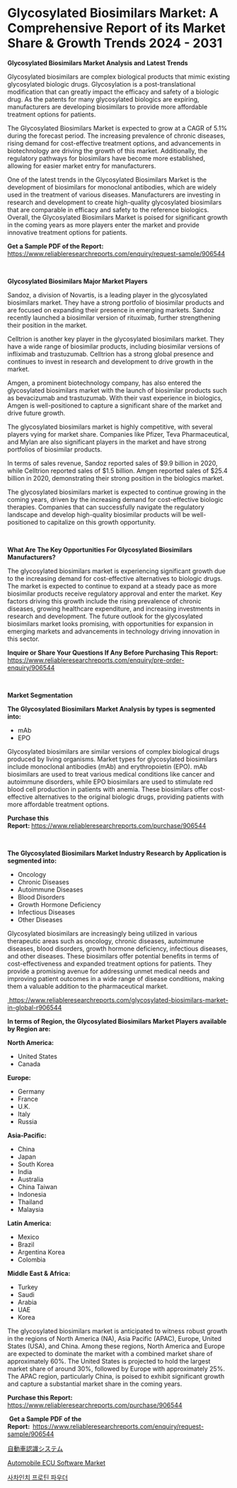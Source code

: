 <p><h1>Glycosylated Biosimilars Market: A Comprehensive Report of its Market Share & Growth Trends 2024 - 2031</h1></p><p><strong>Glycosylated Biosimilars Market Analysis and Latest Trends</strong></p>
<p><p>Glycosylated biosimilars are complex biological products that mimic existing glycosylated biologic drugs. Glycosylation is a post-translational modification that can greatly impact the efficacy and safety of a biologic drug. As the patents for many glycosylated biologics are expiring, manufacturers are developing biosimilars to provide more affordable treatment options for patients.</p><p>The Glycosylated Biosimilars Market is expected to grow at a CAGR of 5.1% during the forecast period. The increasing prevalence of chronic diseases, rising demand for cost-effective treatment options, and advancements in biotechnology are driving the growth of this market. Additionally, the regulatory pathways for biosimilars have become more established, allowing for easier market entry for manufacturers.</p><p>One of the latest trends in the Glycosylated Biosimilars Market is the development of biosimilars for monoclonal antibodies, which are widely used in the treatment of various diseases. Manufacturers are investing in research and development to create high-quality glycosylated biosimilars that are comparable in efficacy and safety to the reference biologics. Overall, the Glycosylated Biosimilars Market is poised for significant growth in the coming years as more players enter the market and provide innovative treatment options for patients.</p></p>
<p><strong>Get a Sample PDF of the Report:&nbsp;</strong> <a href="https://www.reliableresearchreports.com/enquiry/request-sample/906544">https://www.reliableresearchreports.com/enquiry/request-sample/906544</a></p>
<p>&nbsp;</p>
<p><strong>Glycosylated Biosimilars Major Market Players</strong></p>
<p><p>Sandoz, a division of Novartis, is a leading player in the glycosylated biosimilars market. They have a strong portfolio of biosimilar products and are focused on expanding their presence in emerging markets. Sandoz recently launched a biosimilar version of rituximab, further strengthening their position in the market.</p><p>Celltrion is another key player in the glycosylated biosimilars market. They have a wide range of biosimilar products, including biosimilar versions of infliximab and trastuzumab. Celltrion has a strong global presence and continues to invest in research and development to drive growth in the market.</p><p>Amgen, a prominent biotechnology company, has also entered the glycosylated biosimilars market with the launch of biosimilar products such as bevacizumab and trastuzumab. With their vast experience in biologics, Amgen is well-positioned to capture a significant share of the market and drive future growth.</p><p>The glycosylated biosimilars market is highly competitive, with several players vying for market share. Companies like Pfizer, Teva Pharmaceutical, and Mylan are also significant players in the market and have strong portfolios of biosimilar products.</p><p>In terms of sales revenue, Sandoz reported sales of $9.9 billion in 2020, while Celltrion reported sales of $1.5 billion. Amgen reported sales of $25.4 billion in 2020, demonstrating their strong position in the biologics market.</p><p>The glycosylated biosimilars market is expected to continue growing in the coming years, driven by the increasing demand for cost-effective biologic therapies. Companies that can successfully navigate the regulatory landscape and develop high-quality biosimilar products will be well-positioned to capitalize on this growth opportunity.</p></p>
<p>&nbsp;</p>
<p><strong>What Are The Key Opportunities For Glycosylated Biosimilars Manufacturers?</strong></p>
<p><p>The glycosylated biosimilars market is experiencing significant growth due to the increasing demand for cost-effective alternatives to biologic drugs. The market is expected to continue to expand at a steady pace as more biosimilar products receive regulatory approval and enter the market. Key factors driving this growth include the rising prevalence of chronic diseases, growing healthcare expenditure, and increasing investments in research and development. The future outlook for the glycosylated biosimilars market looks promising, with opportunities for expansion in emerging markets and advancements in technology driving innovation in this sector.</p></p>
<p><strong>Inquire or Share Your Questions If Any Before Purchasing This Report:</strong> <a href="https://www.reliableresearchreports.com/enquiry/pre-order-enquiry/906544">https://www.reliableresearchreports.com/enquiry/pre-order-enquiry/906544</a></p>
<p>&nbsp;</p>
<p><strong>Market Segmentation</strong></p>
<p><strong>The Glycosylated Biosimilars Market Analysis by types is segmented into:</strong></p>
<p><ul><li>mAb</li><li>EPO</li></ul></p>
<p><p>Glycosylated biosimilars are similar versions of complex biological drugs produced by living organisms. Market types for glycosylated biosimilars include monoclonal antibodies (mAb) and erythropoietin (EPO). mAb biosimilars are used to treat various medical conditions like cancer and autoimmune disorders, while EPO biosimilars are used to stimulate red blood cell production in patients with anemia. These biosimilars offer cost-effective alternatives to the original biologic drugs, providing patients with more affordable treatment options.</p></p>
<p><strong>Purchase this Report:&nbsp;</strong><a href="https://www.reliableresearchreports.com/purchase/906544">https://www.reliableresearchreports.com/purchase/906544</a></p>
<p>&nbsp;</p>
<p><strong>The Glycosylated Biosimilars Market Industry Research by Application is segmented into:</strong></p>
<p><ul><li>Oncology</li><li>Chronic Diseases</li><li>Autoimmune Diseases</li><li>Blood Disorders</li><li>Growth Hormone Deficiency</li><li>Infectious Diseases</li><li>Other Diseases</li></ul></p>
<p><p>Glycosylated biosimilars are increasingly being utilized in various therapeutic areas such as oncology, chronic diseases, autoimmune diseases, blood disorders, growth hormone deficiency, infectious diseases, and other diseases. These biosimilars offer potential benefits in terms of cost-effectiveness and expanded treatment options for patients. They provide a promising avenue for addressing unmet medical needs and improving patient outcomes in a wide range of disease conditions, making them a valuable addition to the pharmaceutical market.</p></p>
<p><a href="https://www.reliableresearchreports.com/glycosylated-biosimilars-market-in-global-r906544">&nbsp;https://www.reliableresearchreports.com/glycosylated-biosimilars-market-in-global-r906544</a></p>
<p><strong>In terms of Region, the Glycosylated Biosimilars Market Players available by Region are:</strong></p>
<p>
    <p> <strong> North America: </strong>
        <ul>
            <li>United States</li>
            <li>Canada</li>
        </ul>
        </p> 
    <p> <strong> Europe: </strong>
        <ul>
            <li>Germany</li>
            <li>France</li>
            <li>U.K.</li>
            <li>Italy</li>
            <li>Russia</li>
        </ul>
        </p> 
    <p> <strong> Asia-Pacific: </strong>
        <ul>
            <li>China</li>
            <li>Japan</li>
            <li>South Korea</li>
            <li>India</li>
            <li>Australia</li>
            <li>China Taiwan</li>
            <li>Indonesia</li>
            <li>Thailand</li>
            <li>Malaysia</li>
        </ul>
        </p> 
    <p> <strong> Latin America: </strong>
        <ul>
            <li>Mexico</li>
            <li>Brazil</li>
            <li>Argentina Korea</li>
            <li>Colombia</li>
        </ul>
        </p> 
    <p> <strong> Middle East & Africa: </strong>
        <ul>
            <li>Turkey</li>
            <li>Saudi</li>
            <li>Arabia</li>
            <li>UAE</li>
            <li>Korea</li>
        </ul>
    </p>
    </p>
<p><p>The glycosylated biosimilars market is anticipated to witness robust growth in the regions of North America (NA), Asia Pacific (APAC), Europe, United States (USA), and China. Among these regions, North America and Europe are expected to dominate the market with a combined market share of approximately 60%. The United States is projected to hold the largest market share of around 30%, followed by Europe with approximately 25%. The APAC region, particularly China, is poised to exhibit significant growth and capture a substantial market share in the coming years.</p></p>
<p><strong>Purchase this Report: </strong><a href="https://www.reliableresearchreports.com/purchase/906544">https://www.reliableresearchreports.com/purchase/906544</a></p>
<p>&nbsp;<strong>Get a Sample PDF of the Report:&nbsp;&nbsp;</strong><a href="https://www.reliableresearchreports.com/enquiry/request-sample/906544">https://www.reliableresearchreports.com/enquiry/request-sample/906544</a></p>
<p><strong></strong></p>
<p><p><a href="https://github.com/RandallRunte2023/Market-Research-Report-List-1/blob/main/110227984186.md">自動車認識システム</a></p><p><a href="https://github.com/JameTravis/Market-Research-Report-List-5/blob/main/automobile-ecu-software-market.md">Automobile ECU Software Market</a></p><p><a href="https://github.com/laholand/Market-Research-Report-List-4/blob/main/775832677995.md">사차인치 프로틴 파우더</a></p></p>